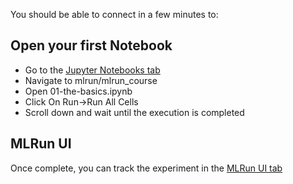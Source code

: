 You should be able to connect in a few minutes to: 

## Open your first Notebook
* Go to the <a href="https://[[HOST_SUBDOMAIN]]-30040-[[KATACODA_HOST]].environments.katacoda.com/mlrun/mlrun_course/01-the-basics.ipynb">Jupyter Notebooks tab</a>
* Navigate to mlrun/mlrun_course
* Open 01-the-basics.ipynb
* Click On Run->Run All Cells
* Scroll down and wait until the execution is completed

## MLRun UI
Once complete, you can track the experiment in the 
<a href="https://[[HOST_SUBDOMAIN]]-30068-[[KATACODA_HOST]].environments.katacoda.com/">MLRun UI tab</a>



